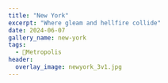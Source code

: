 ```yaml
---
title: "New York"
excerpt: "Where gleam and hellfire collide"
date: 2024-06-07
gallery_name: new-york
tags:
  - 🌆Metropolis
header:
  overlay_image: newyork_3v1.jpg
---
```

